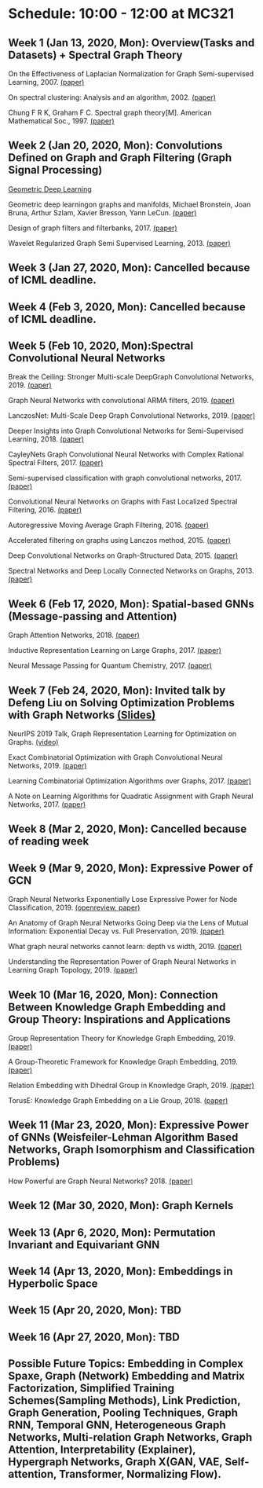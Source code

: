 # Schedule: 10:00 - 12:00 at MC321

## Week 1 (Jan 13, 2020, Mon): Overview(Tasks and Datasets) + Spectral Graph Theory

On the Effectiveness of Laplacian Normalization for Graph Semi-supervised Learning, 2007. [(paper)](http://riejohnson.com/rie/JZ07_Laplacian.pdf)

On spectral clustering: Analysis and an algorithm, 2002. [(paper)](https://papers.nips.cc/paper/2092-on-spectral-clustering-analysis-and-an-algorithm.pdf)

Chung F R K, Graham F C. Spectral graph theory[M]. American Mathematical Soc., 1997. [(paper)](https://b-ok.cc/book/1133167/fba36a)

## Week 2 (Jan 20, 2020, Mon): Convolutions Defined on Graph and Graph Filtering (Graph Signal Processing)

[Geometric Deep Learning](http://geometricdeeplearning.com/)

Geometric deep learningon graphs and manifolds, Michael Bronstein, Joan Bruna, Arthur Szlam, Xavier Bresson, Yann LeCun. [(paper)](https://www.dropbox.com/s/99eyutemrdb17kj/SIAM%202018.pdf?dl=0)

Design of graph filters and filterbanks, 2017. [(paper)](https://arxiv.org/pdf/1711.02046.pdf)

Wavelet Regularized Graph Semi Supervised Learning, 2013. [(paper)](http://citeseerx.ist.psu.edu/viewdoc/download?doi=10.1.1.600.9672&rep=rep1&type=pdf)

## Week 3 (Jan 27, 2020, Mon): Cancelled because of ICML deadline.

## Week 4 (Feb 3, 2020, Mon): Cancelled because of ICML deadline.

## Week 5 (Feb 10, 2020, Mon):Spectral Convolutional Neural Networks

Break the Ceiling: Stronger Multi-scale DeepGraph Convolutional Networks, 2019. [(paper)](https://arxiv.org/pdf/1906.02174.pdf)

Graph Neural Networks with convolutional ARMA filters, 2019. [(paper)](https://arxiv.org/pdf/1901.01343.pdf)

LanczosNet: Multi-Scale Deep Graph Convolutional Networks, 2019. [(paper)](https://arxiv.org/pdf/1901.01484.pdf)

Deeper Insights into Graph Convolutional Networks for Semi-Supervised Learning, 2018. [(paper)](https://arxiv.org/pdf/1801.07606.pdf)

CayleyNets Graph Convolutional Neural Networks with Complex Rational Spectral Filters, 2017. [(paper)](https://arxiv.org/pdf/1705.07664.pdf)

Semi-supervised classification with graph convolutional networks, 2017. [(paper)](https://arxiv.org/pdf/1609.02907.pdf)
 
Convolutional Neural Networks on Graphs with Fast Localized Spectral Filtering, 2016. [(paper)](https://arxiv.org/pdf/1606.09375.pdf)
 
Autoregressive Moving Average Graph Filtering, 2016. [(paper)](https://arxiv.org/pdf/1602.04436.pdf)

Accelerated filtering on graphs using Lanczos method, 2015. [(paper)](https://arxiv.org/pdf/1509.04537.pdf)

Deep Convolutional Networks on Graph-Structured Data, 2015. [(paper)](https://arxiv.org/pdf/1506.05163.pdf)

Spectral Networks and Deep Locally Connected Networks on Graphs, 2013. [(paper)](https://arxiv.org/pdf/1312.6203.pdf)


## Week 6 (Feb 17, 2020, Mon): Spatial-based GNNs (Message-passing and Attention)

Graph Attention Networks, 2018. [(paper)](https://arxiv.org/pdf/1710.10903.pdf)

Inductive Representation Learning on Large Graphs, 2017. [(paper)](https://cs.stanford.edu/people/jure/pubs/graphsage-nips17.pdf)

Neural Message Passing for Quantum Chemistry, 2017. [(paper)](https://arxiv.org/pdf/1704.01212.pdf)

## Week 7 (Feb 24, 2020, Mon): Invited talk by Defeng Liu on Solving Optimization Problems with Graph Networks [(Slides)](https://github.com/SitaoLuan/Learning-on-Graphs-Reading-Group/blob/master/GNNsOpt_DefengLiu.pdf)

NeurIPS 2019 Talk, Graph Representation Learning for Optimization on Graphs. [(video)](https://slideslive.com/38921873/graph-representation-learning-4)

Exact Combinatorial Optimization with Graph Convolutional Neural Networks, 2019. [(paper)](https://arxiv.org/pdf/1906.01629.pdf)

Learning Combinatorial Optimization Algorithms over Graphs, 2017. [(paper)](https://papers.nips.cc/paper/7214-learning-combinatorial-optimization-algorithms-over-graphs.pdf)

A Note on Learning Algorithms for Quadratic Assignment with Graph Neural Networks, 2017. [(paper)](https://www.padl.ws/papers/Paper%2017.pdf)

## Week 8 (Mar 2, 2020, Mon):  Cancelled because of reading week

## Week 9 (Mar 9, 2020, Mon):  Expressive Power of GCN

Graph Neural Networks Exponentially Lose Expressive Power for Node Classification, 2019. [(openreview, ](https://openreview.net/forum?id=S1ldO2EFPr) [paper)](https://arxiv.org/pdf/1905.10947.pdf)

An Anatomy of Graph Neural Networks Going Deep via the Lens of Mutual Information: Exponential Decay vs. Full Preservation, 2019. [(paper)](https://arxiv.org/pdf/1910.04499.pdf)

What graph neural networks cannot learn: depth vs width, 2019. [(paper)](https://arxiv.org/pdf/1907.03199.pdf)

Understanding the Representation Power of Graph Neural Networks in Learning Graph Topology, 2019. [(paper)](https://arxiv.org/pdf/1907.05008.pdf)

## Week 10 (Mar 16, 2020, Mon): Connection Between Knowledge Graph Embedding and Group Theory: Inspirations and Applications

Group Representation Theory for Knowledge Graph Embedding, 2019. [(paper)](https://grlearning.github.io/papers/15.pdf)

A Group-Theoretic Framework for Knowledge Graph Embedding, 2019. [(paper)](https://openreview.net/pdf?id=r1e30AEKPr)

Relation Embedding with Dihedral Group in Knowledge Graph, 2019. [(paper)](https://www.aclweb.org/anthology/P19-1026.pdf)

TorusE: Knowledge Graph Embedding on a Lie Group, 2018. [(paper)](https://arxiv.org/abs/1711.05435)

## Week 11 (Mar 23, 2020, Mon): Expressive Power of GNNs (Weisfeiler-Lehman Algorithm Based Networks, Graph Isomorphism and Classification Problems)

How Powerful are Graph Neural Networks? 2018. [(paper)](https://arxiv.org/pdf/1810.00826.pdf)

## Week 12 (Mar 30, 2020, Mon): Graph Kernels

## Week 13 (Apr 6, 2020, Mon): Permutation Invariant and Equivariant GNN

## Week 14 (Apr 13, 2020, Mon): Embeddings in Hyperbolic Space

## Week 15 (Apr 20, 2020, Mon): TBD

## Week 16 (Apr 27, 2020, Mon): TBD

## Possible Future Topics: Embedding in Complex Spaxe, Graph (Network) Embedding and Matrix Factorization, Simplified Training Schemes(Sampling Methods), Link Prediction, Graph Generation, Pooling Techniques, Graph RNN, Temporal GNN, Heterogeneous Graph Networks, Multi-relation Graph Networks, Graph Attention, Interpretability (Explainer), Hypergraph Networks, Graph X(GAN, VAE, Self-attention, Transformer, Normalizing Flow).
